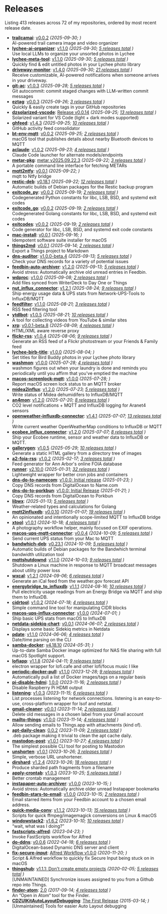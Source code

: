# Releases

Listing <!-- releases_count starts -->413<!-- releases_count ends --> releases across <!-- project_count starts -->72<!-- project_count ends --> of my repositories, ordered by most recent release date.

<!-- recent_releases starts -->
* **[trailcamai](https://github.com/cdzombak/trailcamai)**: [v0.0.2](https://github.com/cdzombak/trailcamai/releases/tag/v0.0.2) *(2025-09-30; )* 
<br />AI-powered trail camera image and video organizer
* **[lychee-ai-organizer](https://github.com/cdzombak/lychee-ai-organizer)**: [v1.1.0](https://github.com/cdzombak/lychee-ai-organizer/releases/tag/v1.1.0) *(2025-09-30; [5 releases total](https://github.com/cdzombak/lychee-ai-organizer/releases) )* 
<br />Use local LLMs to organize your unsorted photos in Lychee
* **[lychee-meta-tool](https://github.com/cdzombak/lychee-meta-tool)**: [v1.1.0](https://github.com/cdzombak/lychee-meta-tool/releases/tag/v1.1.0) *(2025-09-30; [5 releases total](https://github.com/cdzombak/lychee-meta-tool/releases) )* 
<br />Quickly find & edit untitled photos in your Lychee photo library
* **[driveway-monitor](https://github.com/cdzombak/driveway-monitor)**: [v1.4.0](https://github.com/cdzombak/driveway-monitor/releases/tag/v1.4.0) *(2025-09-30; [21 releases total](https://github.com/cdzombak/driveway-monitor/releases) )* 
<br />Receive customizable, AI-powered notifications when someone arrives in your driveway.
* **[git-ac](https://github.com/cdzombak/git-ac)**: [v1.0.3](https://github.com/cdzombak/git-ac/releases/tag/v1.0.3) *(2025-09-28; [5 releases total](https://github.com/cdzombak/git-ac/releases) )* 
<br />Git autocommit: commit staged changes with LLM-written commit messages
* **[eztag](https://github.com/cdzombak/eztag)**: [v0.0.3](https://github.com/cdzombak/eztag/releases/tag/v0.0.3) *(2025-09-26; [3 releases total](https://github.com/cdzombak/eztag/releases) )* 
<br />Quickly & easily create tags in your GitHub repositories
* **[dzsolarized-vscode](https://github.com/cdzombak/dzsolarized-vscode)**: [Release v0.0.14](https://github.com/cdzombak/dzsolarized-vscode/releases/tag/v0.0.14) *(2025-09-25; [13 releases total](https://github.com/cdzombak/dzsolarized-vscode/releases) )* 
<br />Solarized variant for VS Code (light + dark modes supported)
* **[ghfeed](https://github.com/cdzombak/ghfeed)**: [v1.4.3](https://github.com/cdzombak/ghfeed/releases/tag/v1.4.3) *(2025-09-25; [10 releases total](https://github.com/cdzombak/ghfeed/releases) )* 
<br />GitHub activity feed consolidator
* **[bt-env-mqtt](https://github.com/cdzombak/bt-env-mqtt)**: [v0.0.2](https://github.com/cdzombak/bt-env-mqtt/releases/tag/v0.0.2) *(2025-09-25; [2 releases total](https://github.com/cdzombak/bt-env-mqtt/releases) )* 
<br />macOS tool that publishes details about nearby Bluetooth devices to MQTT
* **[aclaude](https://github.com/cdzombak/aclaude)**: [v1.0.2](https://github.com/cdzombak/aclaude/releases/tag/v1.0.2) *(2025-09-23; [4 releases total](https://github.com/cdzombak/aclaude/releases) )* 
<br />Claude Code launcher for alternate models/endpoints
* **[metar-pkg](https://github.com/cdzombak/metar-pkg)**: [metar v2025.09.22.3](https://github.com/cdzombak/metar-pkg/releases/tag/v2025.09.22.3) *(2025-09-22; [3 releases total](https://github.com/cdzombak/metar-pkg/releases) )* 
<br />A portable command line interface for fetching METARs
* **[mqtt2ntfy](https://github.com/cdzombak/mqtt2ntfy)**: [v0.0.1](https://github.com/cdzombak/mqtt2ntfy/releases/tag/v0.0.1) *(2025-09-22; )* 
<br />mqtt to Ntfy bridge
* **[restic-deb](https://github.com/cdzombak/restic-deb)**: [v0.18.1](https://github.com/cdzombak/restic-deb/releases/tag/v0.18.1) *(2025-09-22; [12 releases total](https://github.com/cdzombak/restic-deb/releases) )* 
<br />Automatic builds of Debian packages for the Restic backup program
* **[exitcode_py](https://github.com/cdzombak/exitcode_py)**: [v0.0.2](https://github.com/cdzombak/exitcode_py/releases/tag/v0.0.2) *(2025-09-19; [2 releases total](https://github.com/cdzombak/exitcode_py/releases) )* 
<br />Codegenerated Python constants for libc, LSB, BSD, and systemd exit codes
* **[exitcode_go](https://github.com/cdzombak/exitcode_go)**: [v0.0.2](https://github.com/cdzombak/exitcode_go/releases/tag/v0.0.2) *(2025-09-19; [2 releases total](https://github.com/cdzombak/exitcode_go/releases) )* 
<br />Codegenerated Golang constants for libc, LSB, BSD, and systemd exit codes
* **[exitcodes](https://github.com/cdzombak/exitcodes)**: [v0.0.2](https://github.com/cdzombak/exitcodes/releases/tag/v0.0.2) *(2025-09-19; [2 releases total](https://github.com/cdzombak/exitcodes/releases) )* 
<br />Code generator for libc, LSB, BSD, and systemd exit code constants
* **[mac-install](https://github.com/cdzombak/mac-install)**: [v0.0.1](https://github.com/cdzombak/mac-install/releases/tag/v0.0.1) *(2025-09-16; )* 
<br />Idempotent software suite installer for macOS
* **[things2md](https://github.com/cdzombak/things2md)**: [v0.0.1](https://github.com/cdzombak/things2md/releases/tag/v0.0.1) *(2025-09-14; [2 releases total](https://github.com/cdzombak/things2md/releases) )* 
<br />Export a Things project to Markdown
* **[dns-auditor](https://github.com/cdzombak/dns-auditor)**: [v1.0.0-beta.4](https://github.com/cdzombak/dns-auditor/releases/tag/v1.0.0-beta.4) *(2025-09-13; [5 releases total](https://github.com/cdzombak/dns-auditor/releases) )* 
<br />Check your DNS records for a variety of potential issues
* **[feedbin-auto-archiver](https://github.com/cdzombak/feedbin-auto-archiver)**: [v1.2.0](https://github.com/cdzombak/feedbin-auto-archiver/releases/tag/v1.2.0) *(2025-09-13; [5 releases total](https://github.com/cdzombak/feedbin-auto-archiver/releases) )* 
<br />Avoid stress: Automatically archive old unread entries in Feedbin.
* **[wdproc](https://github.com/cdzombak/wdproc)**: [v1.0.0](https://github.com/cdzombak/wdproc/releases/tag/v1.0.0) *(2025-09-08; [2 releases total](https://github.com/cdzombak/wdproc/releases) )* 
<br />Add files synced from WriterDeck to Day One or Things
* **[nut_influx_connector](https://github.com/cdzombak/nut_influx_connector)**: [v1.2.1](https://github.com/cdzombak/nut_influx_connector/releases/tag/v1.2.1) *(2025-08-24; [9 releases total](https://github.com/cdzombak/nut_influx_connector/releases) )* 
<br />Ship energy usage data & UPS stats from Network-UPS-Tools to InfluxDB/MQTT
* **[feedfilter](https://github.com/cdzombak/feedfilter)**: [v1.1.0](https://github.com/cdzombak/feedfilter/releases/tag/v1.1.0) *(2025-08-21; [3 releases total](https://github.com/cdzombak/feedfilter/releases) )* 
<br />RSS feed filtering tool
* **[ytdlbot](https://github.com/cdzombak/ytdlbot)**: [v1.0.5](https://github.com/cdzombak/ytdlbot/releases/tag/v1.0.5) *(2025-08-21; [10 releases total](https://github.com/cdzombak/ytdlbot/releases) )* 
<br />A tool for collecting videos from YouTube & similar sites
* **[xrp](https://github.com/cdzombak/xrp)**: [v0.0.1-beta.8](https://github.com/cdzombak/xrp/releases/tag/v0.0.1-beta.8) *(2025-08-09; [4 releases total](https://github.com/cdzombak/xrp/releases) )* 
<br />HTML/XML aware reverse proxy
* **[flickr-rss](https://github.com/cdzombak/flickr-rss)**: [v1.0.4](https://github.com/cdzombak/flickr-rss/releases/tag/v1.0.4) *(2025-08-06; [9 releases total](https://github.com/cdzombak/flickr-rss/releases) )* 
<br />Generate an RSS feed of a Flickr photostream or your Friends & Family feed
* **[lychee-birb-title](https://github.com/cdzombak/lychee-birb-title)**: [v1.0.0](https://github.com/cdzombak/lychee-birb-title/releases/tag/v1.0.0) *(2025-08-04; )* 
<br />Set titles for Bird Buddy photos in your Lychee photo library
* **[washmon](https://github.com/cdzombak/washmon)**: [v1.0.0](https://github.com/cdzombak/washmon/releases/tag/v1.0.0) *(2025-07-28; [4 releases total](https://github.com/cdzombak/washmon/releases) )* 
<br />washmon figures out when your laundry is done and reminds you periodically until you affirm that you've emptied the machine
* **[macos-screenlock-mqtt](https://github.com/cdzombak/macos-screenlock-mqtt)**: [v1.0.0](https://github.com/cdzombak/macos-screenlock-mqtt/releases/tag/v1.0.0) *(2025-07-28; )* 
<br />Report macOS screen lock status to an MQTT broker
* **[midea2influx](https://github.com/cdzombak/midea2influx)**: [v1.2.0](https://github.com/cdzombak/midea2influx/releases/tag/v1.2.0) *(2025-07-23; [5 releases total](https://github.com/cdzombak/midea2influx/releases) )* 
<br />Write status of Midea dehumidifers to InfluxDB/MQTT
* **[an4mon](https://github.com/cdzombak/an4mon)**: [v1.2.0](https://github.com/cdzombak/an4mon/releases/tag/v1.2.0) *(2025-07-20; [8 releases total](https://github.com/cdzombak/an4mon/releases) )* 
<br />CO2 level notifications + MQTT and InfluxDB logging for Aranet4 sensors
* **[openweather-influxdb-connector](https://github.com/cdzombak/openweather-influxdb-connector)**: [v1.4.1](https://github.com/cdzombak/openweather-influxdb-connector/releases/tag/v1.4.1) *(2025-07-07; [13 releases total](https://github.com/cdzombak/openweather-influxdb-connector/releases) )* 
<br />Write current weather OpenWeatherMap conditions to InfluxDB or MQTT
* **[ecobee_influx_connector](https://github.com/cdzombak/ecobee_influx_connector)**: [v1.2.0](https://github.com/cdzombak/ecobee_influx_connector/releases/tag/v1.2.0) *(2025-07-07; [8 releases total](https://github.com/cdzombak/ecobee_influx_connector/releases) )* 
<br />Ship your Ecobee runtime, sensor and weather data to InfluxDB or MQTT.
* **[gallerygen](https://github.com/cdzombak/gallerygen)**: [v1.0.5](https://github.com/cdzombak/gallerygen/releases/tag/v1.0.5) *(2025-05-29; [10 releases total](https://github.com/cdzombak/gallerygen/releases) )* 
<br />Generate a static HTML gallery from a directory tree of images
* **[a2-foia-rss](https://github.com/cdzombak/a2-foia-rss)**: [v1.0.2](https://github.com/cdzombak/a2-foia-rss/releases/tag/v1.0.2) *(2025-02-17; [3 releases total](https://github.com/cdzombak/a2-foia-rss/releases) )* 
<br />Feed generator for Ann Arbor's online FOIA database
* **[runner](https://github.com/cdzombak/runner)**: [v2.10.0](https://github.com/cdzombak/runner/releases/tag/v2.10.0) *(2025-01-31; [32 releases total](https://github.com/cdzombak/runner/releases) )* 
<br />Lightweight wrapper for better cron jobs and containers
* **[dns-do-to-namecom](https://github.com/cdzombak/dns-do-to-namecom)**: [v1.0.0: Initial release](https://github.com/cdzombak/dns-do-to-namecom/releases/tag/v1.0.0) *(2025-01-23; )* 
<br />Copy DNS records from DigitalOcean to Name.com
* **[dns-do-to-porkbun](https://github.com/cdzombak/dns-do-to-porkbun)**: [v1.0.0: Initial Release](https://github.com/cdzombak/dns-do-to-porkbun/releases/tag/v1.0.0) *(2025-01-21; )* 
<br />Copy DNS records from DigitalOcean to Porkbun
* **[libwx](https://github.com/cdzombak/libwx)**: [](https://github.com/cdzombak/libwx/releases/tag/v1.3.0) *(2025-01-13; [5 releases total](https://github.com/cdzombak/libwx/releases) )* 
<br />Weather-related types and calculations for Golang
* **[mqtt2influxdb](https://github.com/cdzombak/mqtt2influxdb)**: [v0.0.10](https://github.com/cdzombak/mqtt2influxdb/releases/tag/v0.0.10) *(2025-01-07; [19 releases total](https://github.com/cdzombak/mqtt2influxdb/releases) )* 
<br />An opinionated and intentionally scope-limited MQTT to InfluxDB bridge
* **[xtool](https://github.com/cdzombak/xtool)**: [v1.0.1](https://github.com/cdzombak/xtool/releases/tag/v1.0.1) *(2024-10-18; [4 releases total](https://github.com/cdzombak/xtool/releases) )* 
<br />A photography workflow helper, mainly focused on EXIF operations.
* **[macos-ups-mqtt-connector](https://github.com/cdzombak/macos-ups-mqtt-connector)**: [v0.0.4](https://github.com/cdzombak/macos-ups-mqtt-connector/releases/tag/v0.0.4) *(2024-10-09; [5 releases total](https://github.com/cdzombak/macos-ups-mqtt-connector/releases) )* 
<br />Send current UPS status from your Mac to MQTT
* **[bandwhich-deb](https://github.com/cdzombak/bandwhich-deb)**: [v0.23.1](https://github.com/cdzombak/bandwhich-deb/releases/tag/v0.23.1) *(2024-10-09; [5 releases total](https://github.com/cdzombak/bandwhich-deb/releases) )* 
<br />Automatic builds of Debian packages for the Bandwhich terminal bandwidth utilization tool
* **[mqttshutdownd](https://github.com/cdzombak/mqttshutdownd)**: [v1.1.0](https://github.com/cdzombak/mqttshutdownd/releases/tag/v1.1.0) *(2024-10-03; [9 releases total](https://github.com/cdzombak/mqttshutdownd/releases) )* 
<br />Shutdown a Linux machine in response to MQTT broadcast messages about utility power loss
* **[wxcal](https://github.com/cdzombak/wxcal)**: [v1.2.1](https://github.com/cdzombak/wxcal/releases/tag/v1.2.1) *(2024-09-06; [6 releases total](https://github.com/cdzombak/wxcal/releases) )* 
<br />Generate an iCal feed from the weather.gov forecast API
* **[energybridge_to_influxdb](https://github.com/cdzombak/energybridge_to_influxdb)**: [v1.1.1](https://github.com/cdzombak/energybridge_to_influxdb/releases/tag/v1.1.1) *(2024-08-16; [10 releases total](https://github.com/cdzombak/energybridge_to_influxdb/releases) )* 
<br />Pull electricity usage readings from an Energy Bridge via MQTT and ship them to InfluxDB.
* **[cidrtool](https://github.com/cdzombak/cidrtool)**: [v1.0.2](https://github.com/cdzombak/cidrtool/releases/tag/v1.0.2) *(2024-07-18; [4 releases total](https://github.com/cdzombak/cidrtool/releases) )* 
<br />Simple command line tool for manipulating CIDR blocks
* **[macos-ups-influx-connector](https://github.com/cdzombak/macos-ups-influx-connector)**: [v1.0.0](https://github.com/cdzombak/macos-ups-influx-connector/releases/tag/v1.0.0) *(2024-07-01; )* 
<br />Ship basic UPS stats from macOS to InfluxDB
* **[netdata-sidekiq-chart](https://github.com/cdzombak/netdata-sidekiq-chart)**: [v0.0.1](https://github.com/cdzombak/netdata-sidekiq-chart/releases/tag/v0.0.1) *(2024-06-07; [2 releases total](https://github.com/cdzombak/netdata-sidekiq-chart/releases) )* 
<br />Displays some basic Sidekiq metrics in Netdata
* **[pdate](https://github.com/cdzombak/pdate)**: [v1.1.0](https://github.com/cdzombak/pdate/releases/tag/v1.1.0) *(2024-06-06; [4 releases total](https://github.com/cdzombak/pdate/releases) )* 
<br />Date/time parsing on the CLI
* **[samba-docker](https://github.com/cdzombak/samba-docker)**: [v4.18.10](https://github.com/cdzombak/samba-docker/releases/tag/v4.18.10) *(2024-05-31; )* 
<br />Up-to-date Samba Docker image optimized for NAS file sharing with full macOS Spotlight support.
* **[lofiapp](https://github.com/cdzombak/lofiapp)**: [v1.1.8](https://github.com/cdzombak/lofiapp/releases/tag/v1.1.8) *(2024-04-11; [9 releases total](https://github.com/cdzombak/lofiapp/releases) )* 
<br />electron wrapper for lofi.cafe and other lofi/focus music I like
* **[periodic-docker-pull](https://github.com/cdzombak/periodic-docker-pull)**: [v1.1.0](https://github.com/cdzombak/periodic-docker-pull/releases/tag/v1.1.0) *(2023-12-28; [9 releases total](https://github.com/cdzombak/periodic-docker-pull/releases) )* 
<br />Automatically pull a list of Docker images/tags on a regular basis
* **[pi-disable-hdmi](https://github.com/cdzombak/pi-disable-hdmi)**: [1.0.0](https://github.com/cdzombak/pi-disable-hdmi/releases/tag/1.0.0) *(2023-11-16; [2 releases total](https://github.com/cdzombak/pi-disable-hdmi/releases) )* 
<br />Disable Raspberry Pi HDMI output
* **[listening](https://github.com/cdzombak/listening)**: [v1.0.3](https://github.com/cdzombak/listening/releases/tag/v1.0.3) *(2023-11-15; [6 releases total](https://github.com/cdzombak/listening/releases) )* 
<br />List processes listening for network connections. listening is an easy-to-use, cross-platform wrapper for lsof and netstat.
* **[gmail-cleaner](https://github.com/cdzombak/gmail-cleaner)**: [v0.0.1](https://github.com/cdzombak/gmail-cleaner/releases/tag/v0.0.1) *(2023-11-14; [2 releases total](https://github.com/cdzombak/gmail-cleaner/releases) )* 
<br />Delete old messages in a chosen label from your Gmail account
* **[mailto-things](https://github.com/cdzombak/mailto-things)**: [v1.0.0](https://github.com/cdzombak/mailto-things/releases/tag/v1.0.0) *(2023-11-14; [4 releases total](https://github.com/cdzombak/mailto-things/releases) )* 
<br />Allow sending emails to Things.app with attachments (kind of).
* **[apt-daily-clean](https://github.com/cdzombak/apt-daily-clean)**: [0.0.2](https://github.com/cdzombak/apt-daily-clean/releases/tag/0.0.2) *(2023-11-09; [2 releases total](https://github.com/cdzombak/apt-daily-clean/releases) )* 
<br />.deb package making it trivial to clean the apt cache daily.
* **[mastodon-post](https://github.com/cdzombak/mastodon-post)**: [v1.0.1](https://github.com/cdzombak/mastodon-post/releases/tag/v1.0.1) *(2023-10-27; [4 releases total](https://github.com/cdzombak/mastodon-post/releases) )* 
<br />The simplest possible CLI tool for posting to Mastodon
* **[unshorten](https://github.com/cdzombak/unshorten)**: [v1.0.1](https://github.com/cdzombak/unshorten/releases/tag/v1.0.1) *(2023-10-26; [3 releases total](https://github.com/cdzombak/unshorten/releases) )* 
<br />Simple, verbose URL unshortener.
* **[dirshard](https://github.com/cdzombak/dirshard)**: [v1.2.4](https://github.com/cdzombak/dirshard/releases/tag/v1.2.4) *(2023-10-26; [18 releases total](https://github.com/cdzombak/dirshard/releases) )* 
<br />Produce sharded path fragments from a filename
* **[apply-crontab](https://github.com/cdzombak/apply-crontab)**: [v1.0.3](https://github.com/cdzombak/apply-crontab/releases/tag/v1.0.3) *(2023-10-25; [5 releases total](https://github.com/cdzombak/apply-crontab/releases) )* 
<br />Better crontab management
* **[instapaper-auto-archiver](https://github.com/cdzombak/instapaper-auto-archiver)**: [v1.0.0](https://github.com/cdzombak/instapaper-auto-archiver/releases/tag/v1.0.0) *(2023-10-15; )* 
<br />Avoid stress: Automatically archive older unread Instapaper bookmarks
* **[feedbin-stars-to-email](https://github.com/cdzombak/feedbin-stars-to-email)**: [v1.0.0](https://github.com/cdzombak/feedbin-stars-to-email/releases/tag/v1.0.0) *(2023-10-15; [2 releases total](https://github.com/cdzombak/feedbin-stars-to-email/releases) )* 
<br />Email starred items from your Feedbin account to a chosen email address.
* **[quick-media-conv](https://github.com/cdzombak/quick-media-conv)**: [v1.1.2](https://github.com/cdzombak/quick-media-conv/releases/tag/v1.1.2) *(2023-10-13; [15 releases total](https://github.com/cdzombak/quick-media-conv/releases) )* 
<br />Scripts for quick ffmpeg/imagemagick conversions on Linux & macOS
* **[windowstack2](https://github.com/cdzombak/windowstack2)**: [v1.6.2](https://github.com/cdzombak/windowstack2/releases/tag/v1.6.2) *(2023-10-10; [10 releases total](https://github.com/cdzombak/windowstack2/releases) )* 
<br />“wait, what was I doing?”
* **[fastscripts-alfred](https://github.com/cdzombak/fastscripts-alfred)**: [](https://github.com/cdzombak/fastscripts-alfred/releases/tag/v1.0) *(2023-04-23; )* 
<br />Invoke FastScripts workflow for Alfred
* **[do-ddns](https://github.com/cdzombak/do-ddns)**: [v0.0.6](https://github.com/cdzombak/do-ddns/releases/tag/v0.0.6) *(2022-04-18; [6 releases total](https://github.com/cdzombak/do-ddns/releases) )* 
<br />DigitalOcean-based Dynamic DNS server and client
* **[fix-secure-input](https://github.com/cdzombak/fix-secure-input)**: [Alfred Workflow v1.0.0](https://github.com/cdzombak/fix-secure-input/releases/tag/v1.0.0) *(2020-11-20; )* 
<br />Script & Alfred workflow to quickly fix Secure Input being stuck on in macOS
* **[thingshub](https://github.com/cdzombak/thingshub)**: [v1.1.1: Don't create empty projects](https://github.com/cdzombak/thingshub/releases/tag/v1.1.1) *(2020-02-05; [5 releases total](https://github.com/cdzombak/thingshub/releases) )* 
<br />[UNMAINTAINED] Synchronize issues assigned to you from a Github repo into Things.
* **[finder-atom](https://github.com/cdzombak/finder-atom)**: [2.0](https://github.com/cdzombak/finder-atom/releases/tag/v2.0) *(2017-09-14; [4 releases total](https://github.com/cdzombak/finder-atom/releases) )* 
<br />An “Open in Atom“ tool for the Finder.
* **[CDZUIKitAutoLayoutDebugging](https://github.com/cdzombak/CDZUIKitAutoLayoutDebugging)**: [The First Release](https://github.com/cdzombak/CDZUIKitAutoLayoutDebugging/releases/tag/0.0.7) *(2015-03-14; )* 
<br />[Unmaintained] Tools for easier Auto Layout debugging
<!-- recent_releases ends -->
